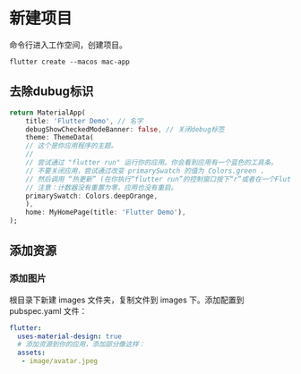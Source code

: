 # 新建项目

命令行进入工作空间，创建项目。

```shell
flutter create --macos mac-app
```

## 去除dubug标识

```dart
return MaterialApp(
    title: 'Flutter Demo', // 名字
    debugShowCheckedModeBanner: false, // 关闭debug标签
    theme: ThemeData(
    // 这个是你应用程序的主题。
    //
    // 尝试通过 "flutter run" 运行你的应用。你会看到应用有一个蓝色的工具条。
    // 不要关闭应用，尝试通过改变 primarySwatch 的值为 Colors.green ，
    // 然后调用 “热更新” (在你执行“flutter run”的控制窗口按下“r”或者在一个Flutter IDE中将保存改为“hot reload”)。
    // 注意：计数器没有重置为零，应用也没有重启。
    primarySwatch: Colors.deepOrange,
    ),
    home: MyHomePage(title: 'Flutter Demo'),
);
```

## 添加资源

### 添加图片

根目录下新建 images 文件夹，复制文件到 images 下。添加配置到 pubspec.yaml 文件：

```yaml
flutter:
  uses-material-design: true
  # 添加资源到你的应用，添加部分像这样：
  assets:
   - image/avatar.jpeg
```
